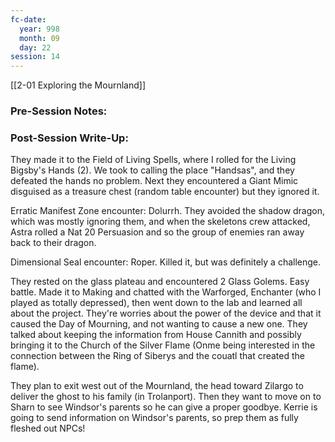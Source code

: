 ```yaml
---
fc-date:
  year: 998
  month: 09
  day: 22
session: 14
---
```

[[2-01  Exploring the Mournland]]

### Pre-Session Notes:


### Post-Session Write-Up:

They made it to the Field of Living Spells, where I rolled for the Living Bigsby's Hands (2). We took to calling the place "Handsas", and they defeated the hands no problem. Next they encountered a Giant Mimic disguised as a treasure chest (random table encounter) but they ignored it.

Erratic Manifest Zone encounter: Dolurrh. They avoided the shadow dragon, which was mostly ignoring them, and when the skeletons crew attacked, Astra rolled a Nat 20 Persuasion and so the group of enemies ran away back to their dragon.

Dimensional Seal encounter: Roper. Killed it, but was definitely a challenge.

They rested on the glass plateau and encountered 2 Glass Golems. Easy battle. Made it to Making and chatted with the Warforged, Enchanter (who I played as totally depressed), then went down to the lab and learned all about the project. They're worries about the power of the device and that it caused the Day of Mourning, and not wanting to cause a new one. They talked about keeping the information from House Cannith and possibly bringing it to the Church of the Silver Flame (Onme being interested in the connection between the Ring of Siberys and the couatl that created the flame).

They plan to exit west out of the Mournland, the head toward Zilargo to deliver the ghost to his family (in Trolanport). Then they want to move on to Sharn to see Windsor's parents so he can give a proper goodbye. Kerrie is going to send information on Windsor's parents, so prep them as fully fleshed out NPCs!
